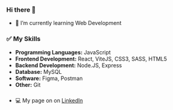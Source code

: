 ### Hi there 👋

- 🌱 I’m currently learning Web Development 

### ✅ My Skills

- **Programming Languages:** JavaScript
- **Frontend Development:** React, ViteJS, CSS3, SASS, HTML5
- **Backend Development:** Node.JS, Express
- **Database:** MySQL
- **Software:** Figma, Postman
- **Other:** Git

### 
- :computer: My page on on [LinkedIn](https://www.linkedin.com/in/valeriya-kurilko/)




<!--
**kurylko/kurylko** is a ✨ _special_ ✨ repository because its `README.md` (this file) appears on your GitHub profile.

Here are some ideas to get you started:

- 🔭 I’m currently working on ...
- 🌱 I’m currently learning ...
- 👯 I’m looking to collaborate on ...
- 🤔 I’m looking for help with ...
- 💬 Ask me about ...

:computer: My page on on [LinkedIn](https://www.linkedin.com/in/valeriya-kurilko/)

- 📫 How to reach me: ...
- 😄 Pronouns: ...
- ⚡ Fun fact: ...
-->

